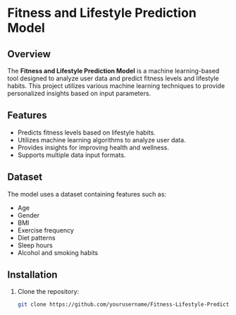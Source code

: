 # Fitness and Lifestyle Prediction Model

## Overview
The **Fitness and Lifestyle Prediction Model** is a machine learning-based tool designed to analyze user data and predict fitness levels and lifestyle habits. This project utilizes various machine learning techniques to provide personalized insights based on input parameters.

## Features
- Predicts fitness levels based on lifestyle habits.
- Utilizes machine learning algorithms to analyze user data.
- Provides insights for improving health and wellness.
- Supports multiple data input formats.

## Dataset
The model uses a dataset containing features such as:
- Age
- Gender
- BMI
- Exercise frequency
- Diet patterns
- Sleep hours
- Alcohol and smoking habits

## Installation
1. Clone the repository:
   ```bash
   git clone https://github.com/yourusername/Fitness-Lifestyle-Prediction.git
